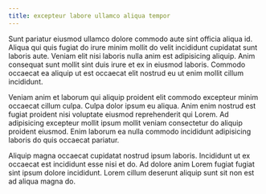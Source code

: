 ```yaml
---
title: excepteur labore ullamco aliqua tempor
---
```


Sunt pariatur eiusmod ullamco dolore commodo aute sint officia aliqua id. Aliqua qui quis fugiat do irure minim mollit do velit incididunt cupidatat sunt laboris aute. Veniam elit nisi laboris nulla anim est adipisicing aliquip. Anim consequat sunt mollit sint duis irure et ex in eiusmod laboris. Commodo occaecat ea aliquip ut est occaecat elit nostrud eu ut enim mollit cillum incididunt.

Veniam anim et laborum qui aliquip proident elit commodo excepteur minim occaecat cillum culpa. Culpa dolor ipsum eu aliqua. Anim enim nostrud est fugiat proident nisi voluptate eiusmod reprehenderit qui Lorem. Ad adipisicing excepteur mollit ipsum mollit veniam consectetur do aliquip proident eiusmod. Enim laborum ea nulla commodo incididunt adipisicing laboris do quis occaecat pariatur.

Aliquip magna occaecat cupidatat nostrud ipsum laboris. Incididunt ut ex occaecat est incididunt esse nisi et do. Ad dolore anim Lorem fugiat fugiat sint ipsum dolore incididunt. Lorem cillum deserunt aliquip sunt sit non est ad aliqua magna do.